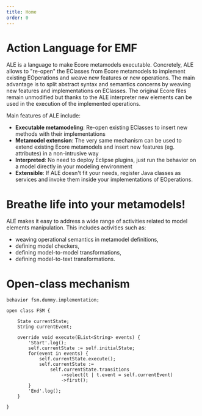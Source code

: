 ```yaml
---
title: Home
order: 0
---
```


Action Language for EMF
=======================

ALE is a language to make Ecore metamodels executable.
Concretely, ALE allows to "re-open" the EClasses from Ecore metamodels to implement existing EOperations and weave new features or new operations. The main advantage is to split abstract syntax and semantics concerns by weaving new features and implementations on EClasses. The original Ecore files remain unmodified but thanks to the ALE interpreter new elements can be used in the execution of the implemented operations.

Main features of ALE include:
 * **Executable metamodeling**: Re-open existing EClasses to insert new methods with their implementations
 * **Metamodel extension**: The very same mechanism can be used to extend existing Ecore metamodels and insert new features (eg. attributes) in a non-intrusive way
 * **Interpreted**: No need to deploy Eclipse plugins, just run the behavior on a model directly in your modeling environment
 * **Extensible**: If ALE doesn't fit your needs, register Java classes as services and invoke them inside your implementations of EOperations.

Breathe life into your metamodels!
===============================

ALE makes it easy to address a wide range of activities related to model elements manipulation. This includes activities such as:
 * weaving operational semantics in metamodel definitions,
 * defining model checkers,
 * defining model-to-model transformations,
 * defining model-to-text transformations.


Open-class mechanism
====================

```
behavior fsm.dummy.implementation;

open class FSM {

    State currentState;
    String currentEvent;

    override void execute(EList<String> events) {
        'Start'.log();
        self.currentState := self.initialState;
        for(event in events) {
            self.currentState.execute();
            self.currentState :=
                self.currentState.transitions
                    ->select(t | t.event = self.currentEvent)
                    ->first();
        }
        'End'.log();
    }

}
```

